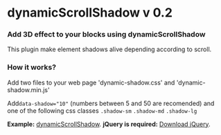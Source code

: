 # dynamicScrollShadow v 0.2
### Add 3D effect to your blocks using dynamicScrollShadow
<p>This plugin make element shadows alive depending according to scroll. </p>

### How it works?
<p>Add two files to your web page 'dynamic-shadow.css' and 'dynamic-shadow.min.js'</p>

<p>Add<code>data-shadow="10"</code> (numbers between 5 and 50 are recomended) and one of the following css classes <code>.shadow-sm</code> <code>.shadow-md</code> <code>.shadow-lg</code></p>

**Example:** [dynamicScrollShadow](https://orestf.github.io/).
**jQuery is required:** [Download jQuery](https://jquery.com/).
